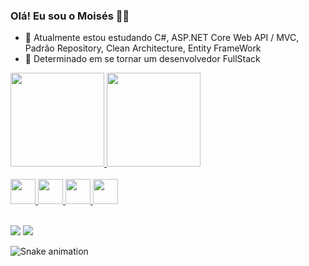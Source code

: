         
### Olá! Eu sou o Moisés 👋😀
- 🌱 Atualmente estou estudando C#, ASP.NET Core Web API / MVC, Padrão Repository, Clean Architecture, Entity FrameWork
- 👯 Determinado em se tornar um desenvolvedor FullStack

<div>
  <a href="https://github.com/mooizabaatista">
  <img height="150em" src="https://github-readme-stats.vercel.app/api?username=mooizabaatista&show_icons=true&theme=solarized-dark&include_all_commits=true&count_private=true"/>
  <img height="150em" src="https://github-readme-stats.vercel.app/api/top-langs/?username=mooizabaatista&layout=compact&langs_count=7&theme=solarized-dark"/>
</div>
  
<div style="display: inline_block"><br>
  <img src="https://cdn.jsdelivr.net/gh/devicons/devicon/icons/html5/html5-original.svg" width="40" height="40"/> 
  <img src="https://cdn.jsdelivr.net/gh/devicons/devicon/icons/css3/css3-original.svg" width="40" height="40"/> 
  <img src="https://cdn.jsdelivr.net/gh/devicons/devicon/icons/javascript/javascript-original.svg" width="40" height="40"/> 
  <img src="https://cdn.jsdelivr.net/gh/devicons/devicon/icons/csharp/csharp-original.svg" width="40" height="40" /> 
</div>
  <br>
<div> 

  <a href = "mailto:batistamza@gmail.com"><img src="https://img.shields.io/badge/-Gmail-%23333?style=for-the-badge&logo=gmail&logoColor=white" target="_blank"></a>
  <a href="https://www.linkedin.com/in/mois%C3%A9s-batista-da-silva-8496541bb/" target="_blank"><img src="https://img.shields.io/badge/-LinkedIn-%230077B5?style=for-the-badge&logo=linkedin&logoColor=white" target="_blank"></a>

![Snake animation](https://github.com/mooizabaatista/mooizabaatista/blob/output/github-contribution-grid-snake.svg)
</div>
          
